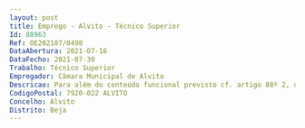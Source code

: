 ```yaml
--- 
layout: post
title: Emprego - Alvito - Técnico Superior
Id: 88963
Ref: OE202107/0498
DataAbertura: 2021-07-16
DataFecho: 2021-07-30
Trabalho: Técnico Superior
Empregador: Câmara Municipal de Alvito
Descricao: Para além do conteúdo funcional previsto cf. artigo 88º 2, da LTFP, que consta do anexo à presente lei, do grau de complexidade funcional 3. Cabendo lhe ainda   Efetuar estudos de natureza científico técnica, tendo em vista a fundamentação da tomada de decisões, em áreas como recursos humanos, apoio social, educativo e cultural, colaborando, nomeadamente, nas seguintes funções   Promoção de ações necessárias ao recrutamento, seleção e orientação profissional dos trabalhadores   Resolução de problemas de adaptação e readaptação social dos indivíduos e grupos ou comunidades   Deteção de necessidades da comunidade educativa, com o fim de propor a realização de ações de prevenção e medidas adequadas, designadamente em casos de insucesso escolar   Identificação das necessidades de ocupação de tempos livres, promovendo e apoiando atividades de índole cultural, educativa e recreativa.
CodigoPostal: 7920-022 ALVITO
Concelho: Alvito
Distrito: Beja
--- 
```

